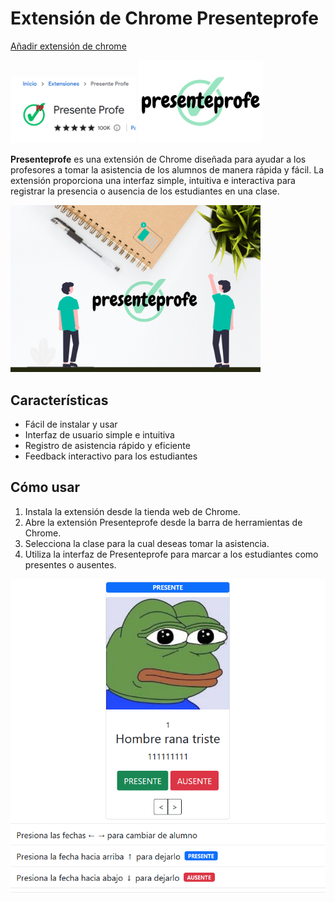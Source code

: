 
# Extensión de Chrome Presenteprofe
<a href="https://chrome.google.com/webstore/detail/presente-profe/cdlobfdkmnceddliohfkoiijnifbebgm?hl=es">Añadir extensión de chrome</a>

<img src="img/presentemuestra.png" class="img-fluid" alt="Example image" width="200" loading="lazy">
<img src="img/logotext.png" class="img-fluid" alt="Example image" width="200" loading="lazy">

**Presenteprofe** es una extensión de Chrome diseñada para ayudar a los profesores a tomar la asistencia de los alumnos de manera rápida y fácil. La extensión proporciona una interfaz simple, intuitiva e interactiva para registrar la presencia o ausencia de los estudiantes en una clase.

<img src="img/presenteprofe.png" class="img-fluid" alt="Example image" width="400" loading="lazy">



## Características

- Fácil de instalar y usar
- Interfaz de usuario simple e intuitiva
- Registro de asistencia rápido y eficiente
- Feedback interactivo para los estudiantes

## Cómo usar

1. Instala la extensión desde la tienda web de Chrome.
2. Abre la extensión Presenteprofe desde la barra de herramientas de Chrome.
3. Selecciona la clase para la cual deseas tomar la asistencia.
4. Utiliza la interfaz de Presenteprofe para marcar a los estudiantes como presentes o ausentes.

<img src="img/template.png" class="img-fluid" alt="Example image" width="600" loading="lazy">
